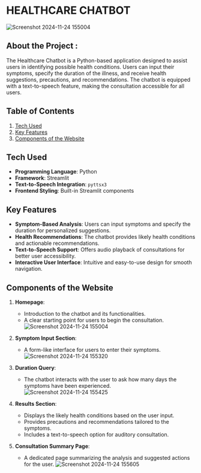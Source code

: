 # HEALTHCARE CHATBOT
![Screenshot 2024-11-24 155004](https://github.com/user-attachments/assets/4a251f0d-7405-4a6c-8655-1dc4637f19ec)



## About the Project : 
The Healthcare Chatbot is a Python-based application designed to assist users in identifying possible health conditions. Users can input their symptoms, specify the duration of the illness, and receive health suggestions, precautions, and recommendations. The chatbot is equipped with a text-to-speech feature, making the consultation accessible for all users.  


## Table of Contents   
1. [Tech Used](#Tech-Used)  
2. [Key Features](#Key-Features)  
3. [Components of the Website](#Components-of-the-Website)  


## Tech Used  
- **Programming Language**: Python  
- **Framework**: Streamlit  
- **Text-to-Speech Integration**: `pyttsx3`  
- **Frontend Styling**: Built-in Streamlit components  


## Key Features  
- **Symptom-Based Analysis**: Users can input symptoms and specify the duration for personalized suggestions.  
- **Health Recommendations**: The chatbot provides likely health conditions and actionable recommendations.  
- **Text-to-Speech Support**: Offers audio playback of consultations for better user accessibility.  
- **Interactive User Interface**: Intuitive and easy-to-use design for smooth navigation.  


## Components of the Website  
1. **Homepage**:  
   - Introduction to the chatbot and its functionalities.  
   - A clear starting point for users to begin the consultation.
![Screenshot 2024-11-24 155004](https://github.com/user-attachments/assets/bc074420-944b-4498-a867-8eefe0041321)


2. **Symptom Input Section**:  
   - A form-like interface for users to enter their symptoms.
 ![Screenshot 2024-11-24 155320](https://github.com/user-attachments/assets/1b0873c7-b536-47d1-a2a8-ca3943ebc5b8)


3. **Duration Query**:  
   - The chatbot interacts with the user to ask how many days the symptoms have been experienced.
![Screenshot 2024-11-24 155425](https://github.com/user-attachments/assets/f664a1c0-5eb9-4f53-a7b4-3882d64be682)


4. **Results Section**:  
   - Displays the likely health conditions based on the user input.  
   - Provides precautions and recommendations tailored to the symptoms.  
   - Includes a text-to-speech option for auditory consultation.  

5. **Consultation Summary Page**:  
   - A dedicated page summarizing the analysis and suggested actions for the user.
 ![Screenshot 2024-11-24 155605](https://github.com/user-attachments/assets/6b8d7a51-ea9c-474c-a07d-583041c34342)

